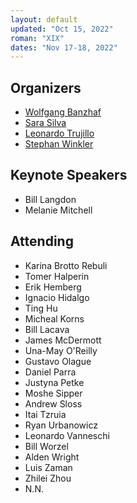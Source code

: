 ```yaml
---
layout: default
updated: "Oct 15, 2022"
roman: "XIX"
dates: "Nov 17-18, 2022"
---
```



## Organizers

- [Wolfgang Banzhaf](http://www.cse.msu.edu/~banzhafw/)
- [Sara Silva](https://ciencias.ulisboa.pt/en/perfil/sgsilva)
- [Leonardo Trujillo](https://www.researchgate.net/lab/Leonardo-Trujillo-Lab)
- [Stephan Winkler](http://bioinformatics.fh-hagenberg.at/site/index.php?id=36)

## Keynote Speakers

- Bill Langdon
- Melanie Mitchell

## Attending

- Karina Brotto Rebuli
- Tomer Halperin
- Erik Hemberg
- Ignacio Hidalgo
- Ting Hu
- Micheal Korns
- Bill Lacava
- James McDermott
- Una-May O'Reilly
- Gustavo Olague
- Daniel Parra
- Justyna Petke
- Moshe Sipper
- Andrew Sloss
- Itai Tzruia
- Ryan Urbanowicz
- Leonardo Vanneschi
- Bill Worzel
- Alden Wright
- Luis Zaman
- Zhilei Zhou
- N.N.
